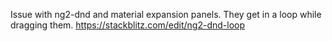 Issue with ng2-dnd and material expansion panels. They get in a loop while dragging them.
https://stackblitz.com/edit/ng2-dnd-loop
